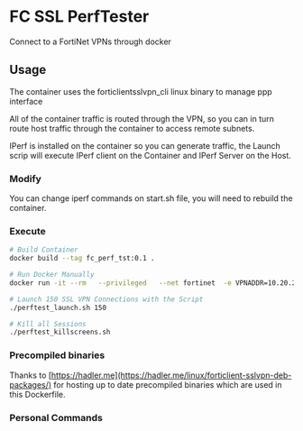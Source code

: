 # FC SSL PerfTester

Connect to a FortiNet VPNs through docker

## Usage

The container uses the forticlientsslvpn_cli linux binary to manage ppp interface

All of the container traffic is routed through the VPN, so you can in turn route host traffic through the container to access remote subnets.

IPerf is installed on the container so you can generate traffic, the Launch scrip will execute IPerf client on the Container and IPerf Server on the Host.

### Modify
You can change iperf commands on start.sh file, you will need to rebuild the container.

### Execute

```bash
# Build Container
docker build --tag fc_perf_tst:0.1 .

# Run Docker Manually
docker run -it --rm   --privileged   --net fortinet  -e VPNADDR=10.20.28.2:10443   -e VPNUSER=vpnuser   -e VPNPASS=VPNpassw0rd   -e VPNTIMEOUT=15 -e IPERFPORT=5201 fc_perf_tst:0.1

# Launch 150 SSL VPN Connections with the Script
./perftest_launch.sh 150

# Kill all Sessions
./perftest_killscreens.sh


```



### Precompiled binaries
Thanks to [https://hadler.me](https://hadler.me/linux/forticlient-sslvpn-deb-packages/) for hosting up to date precompiled binaries which are used in this Dockerfile.

### Personal Commands